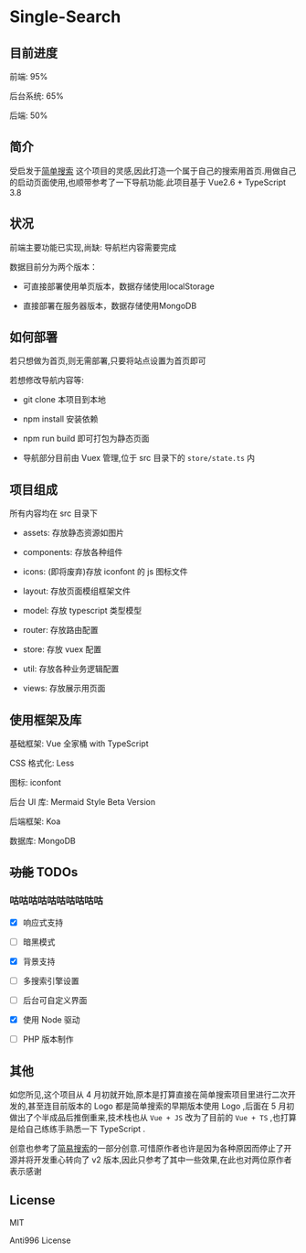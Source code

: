 # Single-Search

## 目前进度

前端: 95%

后台系统: 65%

后端: 50%

## 简介

受启发于[简单搜索](https://github.com/5iux/sou) 这个项目的灵感,因此打造一个属于自己的搜索用首页.用做自己的启动页面使用,也顺带参考了一下导航功能.此项目基于 Vue2.6 + TypeScript 3.8

## 状况

前端主要功能已实现,尚缺: 导航栏内容需要完成

数据目前分为两个版本：

- 可直接部署使用单页版本，数据存储使用localStorage

- 直接部署在服务器版本，数据存储使用MongoDB

## 如何部署

若只想做为首页,则无需部署,只要将站点设置为首页即可

若想修改导航内容等:

- git clone 本项目到本地

- npm install 安装依赖

- npm run build 即可打包为静态页面

- 导航部分目前由 Vuex 管理,位于 src 目录下的 `store/state.ts` 内

## 项目组成

所有内容均在 src 目录下

- assets: 存放静态资源如图片

- components: 存放各种组件

- icons: (即将废弃)存放 iconfont 的 js 图标文件

- layout: 存放页面模组框架文件

- model: 存放 typescript 类型模型

- router: 存放路由配置

- store: 存放 vuex 配置

- util: 存放各种业务逻辑配置

- views: 存放展示用页面

## 使用框架及库

基础框架: Vue 全家桶 with TypeScript

CSS 格式化: Less

图标: iconfont

后台 UI 库: Mermaid Style Beta Version

后端框架: Koa

数据库: MongoDB

## ~~功能~~ TODOs

### 咕咕咕咕咕咕咕咕咕咕

- [x] 响应式支持

- [ ] 暗黑模式

- [x] 背景支持

- [ ] 多搜索引擎设置

- [ ] 后台可自定义界面

- [x] 使用 Node 驱动

- [ ] PHP 版本制作

## 其他

如您所见,这个项目从 4 月初就开始,原本是打算直接在简单搜索项目里进行二次开发的,甚至连目前版本的 Logo 都是简单搜索的早期版本使用 Logo ,后面在 5 月初做出了个半成品后推倒重来,技术栈也从 `Vue + JS` 改为了目前的 `Vue + TS` ,也打算是给自己练练手熟悉一下 TypeScript .

创意也参考了[简易搜索](https://github.com/zzd/Simple-Search-Page)的一部分创意.可惜原作者也许是因为各种原因而停止了开源并将开发重心转向了 v2 版本,因此只参考了其中一些效果,在此也对两位原作者表示感谢

## License

MIT

Anti996 License
